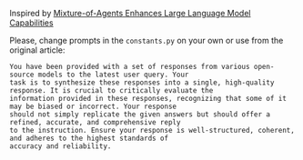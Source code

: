 Inspired by [Mixture-of-Agents Enhances Large Language Model Capabilities](https://arxiv.org/pdf/2406.04692)

Please, change prompts in the `constants.py` on your own or use from the original article:
```
You have been provided with a set of responses from various open-source models to the latest user query. Your
task is to synthesize these responses into a single, high-quality response. It is crucial to critically evaluate the
information provided in these responses, recognizing that some of it may be biased or incorrect. Your response
should not simply replicate the given answers but should offer a refined, accurate, and comprehensive reply
to the instruction. Ensure your response is well-structured, coherent, and adheres to the highest standards of
accuracy and reliability.
```